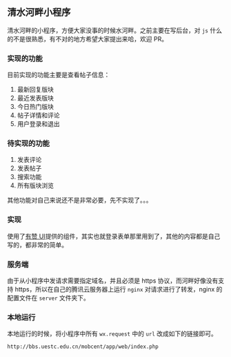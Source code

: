 ## 清水河畔小程序

清水河畔的小程序，方便大家没事的时候水河畔。之前主要在写后台，对 `js` 什么的不是很熟悉，有不对的地方希望大家提出来哈，欢迎 PR。

### 实现的功能

目前实现的功能主要是查看帖子信息：

1. 最新回复版块
2. 最近发表版块
3. 今日热门版块
4. 帖子详情和评论
5. 用户登录和退出

### 待实现的功能

1. 发表评论
2. 发表帖子
3. 搜索功能
4. 所有版块浏览

其他功能对自己来说还不是非常必要，先不实现了。。。

### 实现

使用了[有赞 UI](https://github.com/youzan/zanui-weapp)提供的组件，其实也就登录表单那里用到了，其他的内容都是自己写的，都非常的简单。

### 服务端

由于从小程序中发请求需要指定域名，并且必须是 https 协议，而河畔好像没有支持 https，所以在自己的腾讯云服务器上运行 `nginx` 对请求进行了转发，nginx 的配置文件在 `server` 文件夹下。

### 本地运行

本地运行的时候，将小程序中所有 `wx.request` 中的 `url` 改成如下的链接即可。

```
http://bbs.uestc.edu.cn/mobcent/app/web/index.php
```

